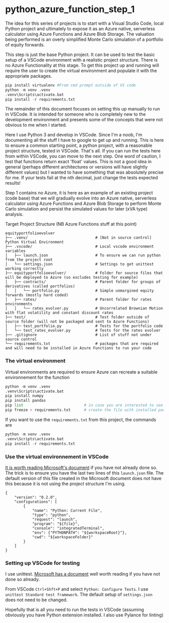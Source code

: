 # python_azure_function_step_1

The idea for this series of projects is to start with a Visual Studio Code, local Python project and ultimately to expose it as an Azure native, serverless calculator using Azure Functions and Azure Blob Storage. The valuation being performed is an overly simplified Monte Carlo simulation of a portfolio of equity forwards. 

This step is just the base Python project. It can be used to test the basic setup of a VSCode environment with a realistic project structure. There is no Azure Functionality at this stage. To get this project up and running will require the user to create the virtual environment and populate it with the appropriate packages. 
```python
pip install virtualenv #From cmd prompt outside of VS code
python -m venv .venv
.venv\Scripts\activate.bat
pip install -r requirements.txt
```
The remainder of this document focuses on setting this up manually to run in VSCode. It is intended for someone who is completely new to the development environment and presents some of the concepts that were not obvious to me when I started.

Here I use Python 3 and develop in VSCode. Since I'm a noob, I'm documenting all the stuff I have to google to get up and running. This is here to ensure a common starting point, a python project, with a reasonable project structure, tested in VSCode. That's all. If you can run the tests here from within VSCode, you can move to the next step. One word of caution, I test that functions return exact 'float' values. This is not a good idea in general (perhaps different architectures or versions will have slightly different values) but I wanted to have something that was absolutely precise for me. If your tests fail at the nth decimal, just change the tests expected results!

Step 1 contains no Azure, it is here as an example of an existing project (code base) that we will gradually evolve into an Azure native, serverless calculator using Azure Functions and Azure Blob Storage to perform Monte Carlo simulation and persist the simulated values for later (xVA type) analysis.

Target Project Structure (NB Azure Functions stuff at this point)
```
equityportfolioevolver  
├── .venv/                              # [Not in source control] Python Virtual Environment    
├── .vscode/                            # Local vscode environment variables  
│   ├── launch.json                     # To ensure we can run python from the project root  
│   └── settings.json                   # Settings to get unittest working correctly  
├── equityportfolioevolver/             # Folder for source files that will be deployed to Azure (so excludes testing for example)
│   ├── contracts/                      # Parent folder for groups of derivatives (called portfolios)  
│   │   └── portfolio.py                # Simple unmargined equity forwards (mostly hard coded)  
│   ├── rates/                          # Parent folder for rates environments  
│   │   └── rates_evolver.py            # Uncorrelated Brownian Motion with flat volatility and constant discount rates
├── test/                               # Test folder outside of source folder (will not be packaged and sent to Azure Functions)
│   ├── test_portfolio.py               # Tests for the portfolio code  
│   └── test_rates_evolver.py           # Tests for the rates evolver  
├── .gitignore                          # List of stuff not under source control  
└── requirements.txt                    # packages that are required and will need to be installed in Azure Functions to run your code  
```

### The virtual environment 
Virtual environments are required to ensure Azure can recreate a suitable environnement for the function
```python
python -m venv .venv
.venv\Scripts\activate.bat
pip install numpy
pip install pandas
pip list                           # in case you are interested to see the packages in the virtual environment
pip freeze > requirements.txt      # create the file with installed packages
```
If you want to use the `requirements.txt` from this project, the commands are 
```python
python -m venv .venv
.venv\Scripts\activate.bat
pip install -r requirements.txt
```

### Use the virtual environnement in VSCode 
[It is worth reading Microsoft's document](https://code.visualstudio.com/docs/python/environments) if you have not already done so. The trick is to ensure you have the last two lines of this `launch.json` file. The default version of this file created in the Microsoft document does not have this because it is not using the project structure I'm using.
```
{
    "version": "0.2.0",
    "configurations": [
        {
            "name": "Python: Current File",
            "type": "python",
            "request": "launch",
            "program": "${file}",
            "console": "integratedTerminal",
            "env": {"PYTHONPATH": "${workspaceRoot}"},
            "cwd": "${workspaceFolder}"
        }
    ]
}
```
### Setting up VSCode for testing
I use unittest. [Microsoft has a document](https://code.visualstudio.com/docs/python/testing) well worth reading if you have not done so already.

From VSCode `Ctrl+Shft+P` and select `Python: Configure Tests`. I use `unittest Standard test framework`. The default setup of `settings.json` does not need to be changed.

Hopefully that is all you need to run the tests in VSCode (assuming obviously you have Python extension installed. I also use Pylance for linting)

